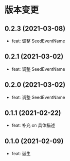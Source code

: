 # 版本变更

## 0.2.3 (2021-03-08)

- feat: 调整 SeedEventName

## 0.2.1 (2021-03-02)

- feat: 调整 SeedEventName

## 0.2.0 (2021-03-02)

- feat: 调整 SeedEventName

## 0.1.1 (2021-02-22)

- feat: 补充 on 具体描述

## 0.1.0 (2021-02-09)

- feat: 诞生
